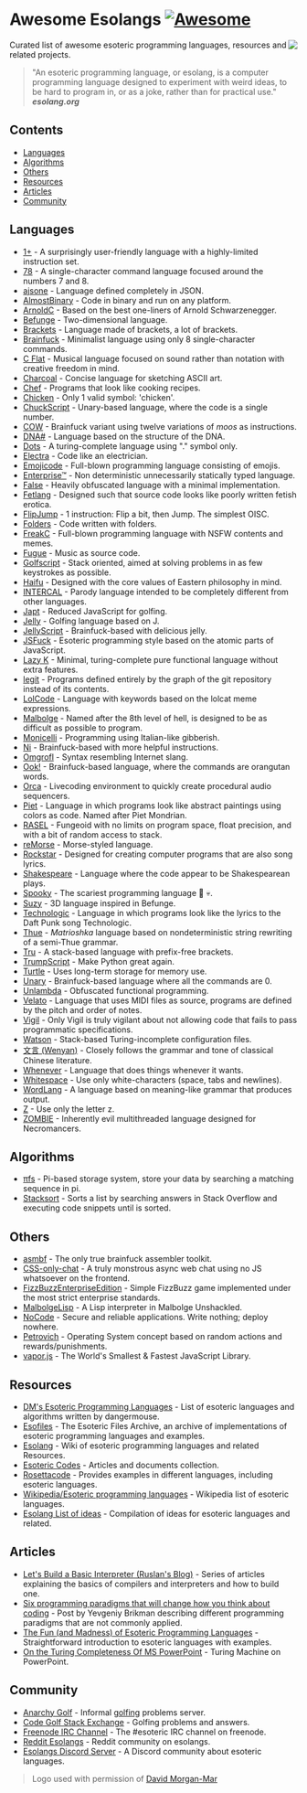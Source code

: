 # Awesome Esolangs [![Awesome](https://awesome.re/badge.svg)](https://awesome.re)

<img src="logo_piet.png" align="right">

Curated list of awesome esoteric programming languages, resources and related projects.


> "An esoteric programming language, or esolang, is a computer programming language designed to experiment with weird ideas, to be hard to program in, or as a joke, rather than for practical use."  
> ***esolang.org***


## Contents
* [Languages](#languages)
* [Algorithms](#algorithms)
* [Others](#others)
* [Resources](#resources)
* [Articles](#articles)
* [Community](#community)


## Languages

* [1+](https://esolangs.org/wiki/1%2B) - A surprisingly user-friendly language with a highly-limited instruction set.
* [78](https://github.com/oatmealine/78) - A single-character command language focused around the numbers 7 and 8.
* [ajsone](https://www.quaxio.com/ajsone) - Language defined completely in JSON.
* [AlmostBinary](https://github.com/wsdt/AlmostBinary) - Code in binary and run on any platform.
* [ArnoldC](http://lhartikk.github.io/ArnoldC) - Based on the best one-liners of Arnold Schwarzenegger.
* [Befunge](https://esolangs.org/wiki/Befunge) - Two-dimensional language.
* [Brackets](https://github.com/kvbc/brackets) - Language made of brackets, a lot of brackets.
* [Brainfuck](https://esolangs.org/wiki/Brainfuck) - Minimalist language using only 8 single-character commands.
* [C Flat](https://github.com/NicksterSand/Cflat) - Musical language focused on sound rather than notation with creative freedom in mind.
* [Charcoal](https://github.com/somebody1234/Charcoal) - Concise language for sketching ASCII art.
* [Chef](http://www.dangermouse.net/esoteric/chef.html) - Programs that look like cooking recipes.
* [Chicken](https://esolangs.org/wiki/Chicken) - Only 1 valid symbol: 'chicken'.
* [ChuckScript](https://github.com/angrykoala/chuckscript) - Unary-based language, where the code is a single number.
* [COW](https://esolangs.org/wiki/COW) - Brainfuck variant using twelve variations of *moos* as instructions.
* [DNA#](https://esolangs.org/wiki/DNA-Sharp) - Language based on the structure of the DNA.
* [Dots](https://github.com/josconno/dots) - A turing-complete language using "." symbol only.
* [Electra](https://github.com/DolphyWind/Electra-Lang) - Code like an electrician.
* [Emojicode](http://www.emojicode.org) - Full-blown programming language consisting of emojis.
* [Enterprise™](https://github.com/joaomilho/Enterprise) - Non deterministic unnecessarily statically typed language.
* [False](http://strlen.com/false-language) - Heavily obfuscated language with a minimal implementation.
* [Fetlang](https://github.com/Property404/fetlang) - Designed such that source code looks like poorly written fetish erotica.
* [FlipJump](https://github.com/tomhea/flip-jump) - 1 instruction: Flip a bit, then Jump. The simplest OISC.
* [Folders](https://github.com/rottytooth/Folders) - Code written with folders.
* [FreakC](https://github.com/FreakC-Foundation/FreakC) - Full-blown programming language with NSFW contents and memes.
* [Fugue](https://esolangs.org/wiki/Fugue) - Music as source code.
* [Golfscript](http://www.golfscript.com/golfscript) - Stack oriented, aimed at solving problems in as few keystrokes as possible.
* [Haifu](http://www.dangermouse.net/esoteric/haifu.html) - Designed with the core values of Eastern philosophy in mind.
* [INTERCAL](http://www.catb.org/~esr/intercal) - Parody language intended to be completely different from other languages.
* [Japt](https://github.com/ETHproductions/japt) - Reduced JavaScript for golfing.
* [Jelly](https://github.com/DennisMitchell/jellylanguage) - Golfing language based on J.
* [JellyScript](https://github.com/nguyenphuminh/Jellyscript) - Brainfuck-based with delicious jelly.
* [JSFuck](https://github.com/aemkei/jsfuck) - Esoteric programming style based on the atomic parts of JavaScript.
* [Lazy K](https://tromp.github.io/cl/lazy-k.html) - Minimal, turing-complete pure functional language without extra features.
* [legit](https://morr.cc/legit) - Programs defined entirely by the graph of the git repository instead of its contents.
* [LolCode](http://lolcode.org) - Language with keywords based on the lolcat meme expressions.
* [Malbolge](http://www.lscheffer.com/malbolge.shtml) - Named after the 8th level of hell, is designed to be as difficult as possible to program.
* [Monicelli](https://github.com/esseks/monicelli) - Programming using Italian-like gibberish.
* [Ni](https://github.com/DeybisMelendez/ni) - Brainfuck-based with more helpful instructions.
* [Omgrofl](https://esolangs.org/wiki/Omgrofl) - Syntax resembling Internet slang.
* [Ook!](http://www.dangermouse.net/esoteric/ook.html) - Brainfuck-based language, where the commands are orangutan words.
* [Orca](https://hundredrabbits.itch.io/orca) - Livecoding environment to quickly create procedural audio sequencers.
* [Piet](http://www.dangermouse.net/esoteric/piet.html) -  Language in which programs look like abstract paintings using colors as code. Named after Piet Mondrian.
* [RASEL](https://github.com/Nakilon/rasel) - Fungeoid with no limits on program space, float precision, and with a bit of random access to stack.
* [reMorse](http://esolangs.org/wiki/reMorse) - Morse-styled language.
* [Rockstar](https://github.com/dylanbeattie/rockstar) - Designed for creating computer programs that are also song lyrics.
* [Shakespeare](http://shakespearelang.sourceforge.net) - Language where the code appear to be Shakespearean plays.
* [Spooky](https://spookylang.com) - The scariest programming language  :jack_o_lantern: :skull:.
* [Suzy](https://github.com/gvx/suzy) - 3D language inspired in Befunge.
* [Technologic](https://esolangs.org/wiki/Technologic) - Language in which programs look like the lyrics to the Daft Punk song Technologic.
* [Thue](https://github.com/jcolag/Thue) - *Matrioshka* language based on nondeterministic string rewriting of a semi-Thue grammar.
* [Tru](https://github.com/sungwoncho/tru) - A stack-based language with prefix-free brackets.
* [TrumpScript](https://github.com/samshadwell/TrumpScript) - Make Python great again.
* [Turtle](https://github.com/TypeMonkey/Turtle) - Uses long-term storage for memory use.
* [Unary](https://esolangs.org/wiki/Unary) - Brainfuck-based language where all the commands are 0.
* [Unlambda](http://www.madore.org/~david/programs/unlambda) - Obfuscated functional programming.
* [Velato](http://velato.net) - Language that uses MIDI files as source, programs are defined by the pitch and order of notes.
* [Vigil](https://github.com/munificent/vigil) - Only Vigil is truly vigilant about not allowing code that fails to pass programmatic specifications.
* [Watson](https://github.com/genkami/watson) - Stack-based Turing-incomplete configuration files.
* [文言 (Wenyan)](http://wenyan-lang.lingdong.works) - Closely follows the grammar and tone of classical Chinese literature.
* [Whenever](http://www.dangermouse.net/esoteric/whenever.html) - Language that does things whenever it wants.
* [Whitespace](http://web.archive.org/web/20150623025348/http://compsoc.dur.ac.uk/whitespace) - Use only white-characters (space, tabs and newlines).
* [WordLang](https://github.com/WilliamRagstad/WordLang) - A language based on meaning-like grammar that produces output.
* [Z](https://esolangs.org/wiki/Z) - Use only the letter z.
* [ZOMBIE](https://www.dangermouse.net/esoteric/zombie.html) - Inherently evil multithreaded language designed for Necromancers.

## Algorithms

* [πfs](https://github.com/philipl/pifs) - Pi-based storage system, store your data by searching a matching sequence in pi.
* [Stacksort](https://gkoberger.github.io/stacksort) - Sorts a list by searching answers in Stack Overflow and executing code snippets until is sorted.

## Others

* [asmbf](https://github.com/kspalaiologos/asmbf) - The only true brainfuck assembler toolkit.
* [CSS-only-chat](https://github.com/kkuchta/css-only-chat) - A truly monstrous async web chat using no JS whatsoever on the frontend.
* [FizzBuzzEnterpriseEdition](https://github.com/EnterpriseQualityCoding/FizzBuzzEnterpriseEdition) - Simple FizzBuzz game implemented under the most strict enterprise standards.
* [MalbolgeLisp](https://github.com/kspalaiologos/malbolge-lisp) - A Lisp interpreter in Malbolge Unshackled.
* [NoCode](https://github.com/kelseyhightower/nocode) - Secure and reliable applications. Write nothing; deploy nowhere.
* [Petrovich](http://www.dangermouse.net/esoteric/petrovich.html) - Operating System concept based on random actions and rewards/punishments.
* [vapor.js](https://github.com/madrobby/vapor.js) - The World's Smallest & Fastest JavaScript Library.

## Resources

* [DM's Esoteric Programming Languages](http://www.dangermouse.net/esoteric) - List of esoteric languages and algorithms written by dangermouse.
* [Esofiles](https://github.com/graue/esofiles) - The Esoteric Files Archive, an archive of implementations of esoteric programming languages and examples.
* [Esolang](https://esolangs.org) - Wiki of esoteric programming languages and related Resources.
* [Esoteric Codes](https://esoteric.codes) - Articles and documents collection.
* [Rosettacode](http://rosettacode.org/wiki/Rosetta_Code) - Provides examples in different languages, including esoteric languages.
* [Wikipedia/Esoteric programming languages](https://en.wikipedia.org/wiki/Esoteric_programming_language) - Wikipedia list of esoteric languages.
* [Esolang List of ideas](https://esolangs.org/wiki/List_of_ideas) - Compilation of ideas for esoteric languages and related.

## Articles

* [Let's Build a Basic Interpreter (Ruslan's Blog)](https://ruslanspivak.com/lsbasi-part1) - Series of articles explaining the basics of compilers and interpreters and how to build one.
* [Six programming paradigms that will change how you think about coding](http://www.ybrikman.com/writing/2014/04/09/six-programming-paradigms-that-will) - Post by Yevgeniy Brikman describing different programming paradigms that are not commonly applied.
* [The Fun (and Madness) of Esoteric Programming Languages](https://tomassetti.me/discovering-arcane-world-esoteric-programming-languages) - Straightforward introduction to esoteric languages with examples.
* [On the Turing Completeness Of MS PowerPoint](http://www.andrew.cmu.edu/user/twildenh/PowerPointTM/Paper.pdf) - Turing Machine on PowerPoint.

## Community

* [Anarchy Golf](http://golf.shinh.org) - Informal [golfing](https://en.wikipedia.org/wiki/Code_golf) problems server.
* [Code Golf Stack Exchange](https://codegolf.stackexchange.com) - Golfing problems and answers.
* [Freenode IRC Channel](http://webchat.freenode.net/?channels=esoteric&uio=d4) - The #esoteric IRC channel on freenode.
* [Reddit Esolangs](https://www.reddit.com/r/esolangs) - Reddit community on esolangs.
* [Esolangs Discord Server](https://discord.gg/SdFJQmd4QJ) - A Discord community about esoteric languages.


> Logo used with permission of [David Morgan-Mar](http://www.dangermouse.net/esoteric/piet/samples.html)
